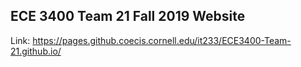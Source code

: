 ## ECE 3400 Team 21 Fall 2019 Website
Link: https://pages.github.coecis.cornell.edu/it233/ECE3400-Team-21.github.io/
